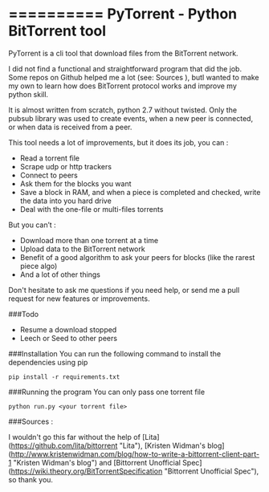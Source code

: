 ==========
PyTorrent - Python BitTorrent tool
==========

PyTorrent is a cli tool that download files from the BitTorrent network.

I did not find a functional and straightforward program that did the job. Some repos on Github helped me a lot (see: Sources ),
butI wanted to make my own to learn how does BitTorrent protocol works and improve my python skill.

It is almost written from scratch, python 2.7 without twisted.
Only the pubsub library was used to create events, when a new peer is connected, or when data is received from a peer.

This tool needs a lot of improvements, but it does its job, you can :
-	Read a torrent file
-	Scrape udp or http trackers
-	Connect to peers
-	Ask them for the blocks you want
-	Save a block in RAM, and when a piece is completed and checked, write the data into you hard drive
-	Deal with the one-file or multi-files torrents

But you can’t :
-	Download more than one torrent at a time
-	Upload data to the BitTorrent network
-	Benefit of a good algorithm to ask your peers for blocks (like the rarest piece algo)
-	And a lot of other things

Don't hesitate to ask me questions if you need help, or send me a pull request for new features or improvements.

###Todo
- Resume a download stopped
- Leech or Seed to other peers

###Installation
You can run the following command to install the dependencies using pip

`pip install -r requirements.txt`

###Running the program
You can only pass one torrent file

`python run.py <your torrent file>`

###Sources :

I wouldn't go this far without the help of
[Lita] (https://github.com/lita/bittorrent "Lita"), 
[Kristen Widman's blog] (http://www.kristenwidman.com/blog/how-to-write-a-bittorrent-client-part-1 "Kristen Widman's blog") and
[Bittorrent Unofficial Spec] (https://wiki.theory.org/BitTorrentSpecification "Bittorrent Unofficial Spec"), so thank you.



